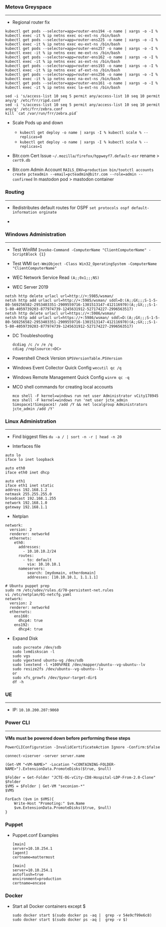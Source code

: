 ### Metova Greyspace
---

- Regional router fix
```
kubectl get pods --selector=app=router-ens194 -o name | xargs -o -I % kubectl exec -it % ip netns exec oc-ext-ns /bin/bash 
kubectl get pods --selector=app=router-ens225 -o name | xargs -o -I % kubectl exec -it % ip netns exec eu-ext-ns /bin/bash
kubectl get pods --selector=app=router-ens257 -o name | xargs -o -I % kubectl exec -it % ip netns exec me-ext-ns /bin/bash
kubectl get pods --selector=app=router-ens162 -o name | xargs -o -I % kubectl exec -it % ip netns exec as-ext-ns /bin/bash
kubectl get pods --selector=app=router-ens193 -o name | xargs -o -I % kubectl exec -it % ip netns exec af-ext-ns /bin/bash
kubectl get pods --selector=app=router-ens256 -o name | xargs -o -I % kubectl exec -it % ip netns exec na-ext-ns /bin/bash
kubectl get pods --selector=app=router-ens161 -o name | xargs -o -I % kubectl exec -it % ip netns exec la-ext-ns /bin/bash

sed -i 's/access-list 10 seq 5 permit any/access-list 10 seq 10 permit any/g' /etc/frr/ripd.conf
sed -i 's/access-list 10 seq 5 permit any/access-list 10 seq 10 permit any/g' /etc/frr/zebra.conf
kill `cat /var/run/frr/zebra.pid`
```

- Scale Pods up and down
  -    `kubectl get deploy -o name | xargs -I % kubectl scale % --replicas=0`
  -    `kubectl get deploy -o name | xargs -I % kubectl scale % --replicas=1`

- Bitr.com Cert Issue
  `~/.mozilla/firefox/hppweyf7.default-esr` rename > `cert9.db`

- Bitr.com Admin Account
  `RAILS_ENV=production bin/tootctl accounts create pcteadmin --email=pcteadmin@bitr.com --role=admin --confirmed` In mastodon pod > mastodon container



### Routing
---

- Redistributes default routes for OSPF
 `set protocols ospf default-information orginate` 

- 


### Windows Administration
---

- Test WinRM
 `Invoke-Command -ComputerName "ClientComputerName" -ScriptBlock {1}`  

- Test WMI
 `Get-WmiObject -Class Win32_OperatingSystem -ComputerName "ClientComputerName"`

- WEC Network Service Read
 `(A;;0x1;;;NS)`

- WEC Server 2019
```
netsh http delete urlacl url=http://+:5985/wsman/
netsh http add urlacl url=http://+:5985/wsman/ sddl=D:(A;;GX;;;S-1-5-80-569256582-2953403351-2909559716-1301513147-412116970)(A;;GX;;;S-1-5-80-4059739203-877974739-1245631912-527174227-2996563517)
netsh http delete urlacl url=https://+:5986/wsman/
netsh http add urlacl url=https://+:5986/wsman/ sddl=D:(A;;GX;;;S-1-5-80-569256582-2953403351-2909559716-1301513147-412116970)(A;;GX;;;S-1-5-80-4059739203-877974739-1245631912-527174227-2996563517)
```
- DC Troubleshooting
  ```
  dcdiag /c /v /e /q
  cdiag /replsource:<DC>
  ```
- Powershell Check Version
  `$PSVersionTable.PSVersion`

- Windows Event Collector Quick Config
  `wecutil qc /q`

- Windows Remote Management Quick Config
  `winrm qc -q`

- MCO shell commands for creating local accounts
  ```
  mco shell -F kernel=windows run net user Administrator vCity178945
  mco shell -F kernel=windows run 'net user jcte_admin Simspace1!Simspace1! /add /Y && net localgroup Administrators jcte_admin /add /Y'
  ```

### Linux Administration
---

- Find biggest files
 `du -a / | sort -n -r | head -n 20`

- Interfaces file
 ```
auto lo
iface lo inet loopback

auto eth0
iface eth0 inet dhcp

auto eth1
iface eth1 inet static
address 192.168.1.2
netmask 255.255.255.0
broadcast 192.168.1.255
network 192.168.1.0
gateway 192.168.1.1
```

- Netplan
```
network:
  version: 2
  renderer: networkd
  ethernets:
    eth0:
      addresses:
        - 10.10.10.2/24
      routes:
        - to: default
          via: 10.10.10.1
      nameservers:
          search: [mydomain, otherdomain]
          addresses: [10.10.10.1, 1.1.1.1]

```
```
# Ubuntu puppet prep
sudo rm /etc/udev/rules.d/70-persistent-net.rules
vi /etc/netplan/01-netcfg.yaml
network:
  version: 2
  renderer: networkd
  ethernets:
    ens160:
      dhcp4: true
    ens192:
      dhcp4: true
```

- Expand Disk
  ```
  sudo pvcreate /dev/sdb 
  sudo lvmdiskscan -l 
  sudo vgs
  sudo vgextend ubuntu-vg /dev/sdb 
  sudo lvextend -l +100%FREE /dev/mapper/ubuntu--vg-ubuntu--lv 
  sudo resize2fs /dev/ubuntu--vg-ubuntu--lv 
  or
  sudo xfs_growfs /dev/$your-target-dir$ 
  df -h
  ```

### UE
---

- IP:
`10.10.200.207:9060`

### Power CLI
---

**VMs must be powered down before performing these steps**

`PowerCLIConfiguration -InvalidCertificateAction Ignore -Confirm:$false`

`connect-viserver -server server.name`

`(Get-VM "<VM-NAME>" -Location "<CONTAINING-FOLDER-NAME>").ExtensionData.PromoteDisks($true, $null)`

```
$Folder = Get-Folder "JCTE-OG-vCity-CD8-Hospital-LDP-From-2.0-Clone"
$Folder
$VMS = $Folder | Get-VM "seconion-*"
$VMS

ForEach ($vm in $VMS){
    Write-Host "Promoting:" $vm.Name
    $vm.ExtensionData.PromoteDisks($true, $null)
}
```
### Puppet

- Puppet.conf Examples
  ```
  [main]
  server=10.10.254.1
  [agent]
  certname=mattermost

  [main]
  server=10.10.254.1
  autoflush=true
  environment=production
  certname=encase
  ```

### Docker

- Start all Docker containers except $
  ```
  sudo docker start $(sudo docker ps -aq |  grep -v 54e9cf99e6c8)
  sudo docker start $(sudo docker ps -aq |  grep -v $)
  ```
